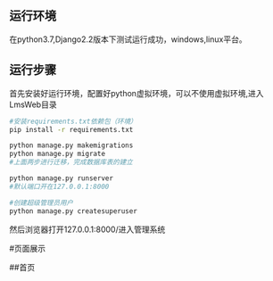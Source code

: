 

## 运行环境
在python3.7,Django2.2版本下测试运行成功，windows,linux平台。
## 运行步骤
首先安装好运行环境，配置好python虚拟环境，可以不使用虚拟环境,进入LmsWeb目录
```bash
#安装requirements.txt依赖包（环境）
pip install -r requirements.txt

python manage.py makemigrations
python manage.py migrate
#上面两步进行迁移，完成数据库表的建立

python manage.py runserver
#默认端口开在127.0.0.1:8000

#创建超级管理员用户
python manage.py createsuperuser

```
然后浏览器打开127.0.0.1:8000/进入管理系统


#页面展示

##首页






